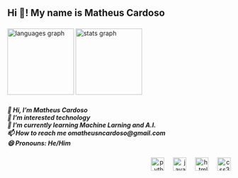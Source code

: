 <h2 align="left">Hi 👋! My name is Matheus Cardoso</h2>

###

<div align="left">
  <img src="https://github-readme-stats.vercel.app/api/top-langs?username=MatheusC-py&locale=en&hide_title=false&layout=compact&card_width=320&langs_count=5&theme=dark&hide_border=false" height="150" alt="languages graph"  />
  <img src="https://github-readme-stats.vercel.app/api?username=MatheusC-py&hide_title=false&hide_rank=true&show_icons=true&include_all_commits=true&count_private=true&disable_animations=false&theme=dark&locale=en&hide_border=false" height="150" alt="stats graph"  />
</div>

###

<h5 align="left">👋 Hi, I’m Matheus Cardoso<br>👀 I’m interested technology<br>🌱 I’m currently learning Machine Larning and A.I.<br>📫 How to reach me omatheusncardoso@gmail.com<br>😄 Pronouns: He/Him</h5>

###

<div align="right">
  <img src="https://cdn.jsdelivr.net/gh/devicons/devicon/icons/python/python-original.svg" height="30" alt="python logo"  />
  <img width="12" />
  <img src="https://cdn.jsdelivr.net/gh/devicons/devicon/icons/javascript/javascript-original.svg" height="30" alt="javascript logo"  />
  <img width="12" />
  <img src="https://cdn.jsdelivr.net/gh/devicons/devicon/icons/html5/html5-original.svg" height="30" alt="html5 logo"  />
  <img width="12" />
  <img src="https://cdn.jsdelivr.net/gh/devicons/devicon/icons/css3/css3-original.svg" height="30" alt="css3 logo"  />
</div>
